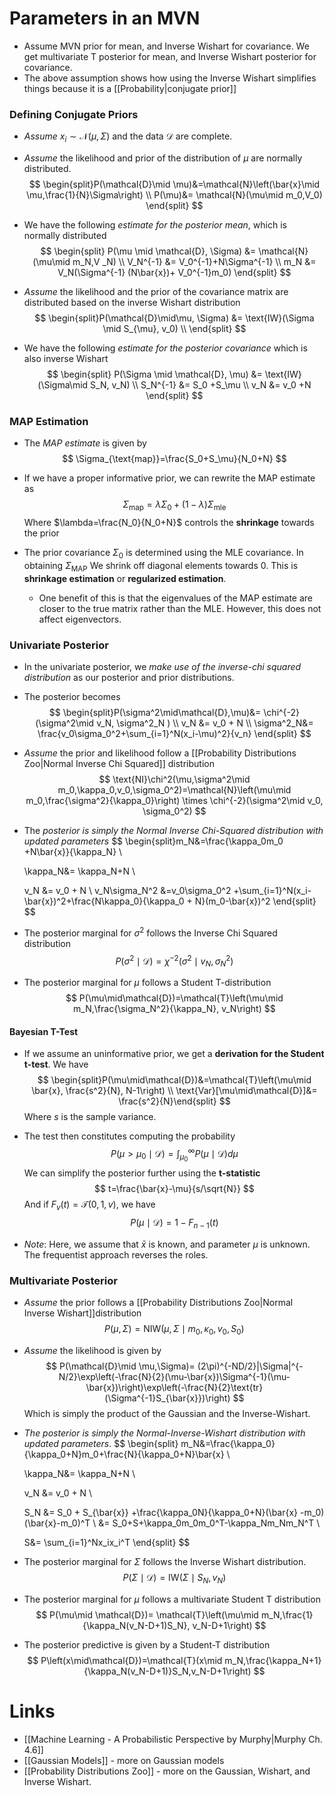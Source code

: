 # Parameters in an MVN
* Assume MVN prior for mean, and Inverse Wishart for covariance. We get multivariate T posterior for mean, and Inverse Wishart posterior for covariance.
* The above assumption shows how using the Inverse Wishart simplifies things because it is a [[Probability|conjugate prior]]

### Defining Conjugate Priors
* *Assume* $x_i\sim \mathcal{N}(\mu,\Sigma)$ and the data $\mathcal{D}$ are complete. 
* *Assume* the likelihood and prior of the distribution of $\mu$ are normally distributed.
  $$
  \begin{split}P(\mathcal{D}\mid \mu)&=\mathcal{N}\left(\bar{x}\mid \mu,\frac{1}{N}\Sigma\right) \\ 
  P(\mu)&= \mathcal{N}(\mu\mid m_0,V_0)
  \end{split}
  $$
  
* We have the following *estimate for the posterior mean*, which is normally distributed
  $$
  \begin{split} 
  P(\mu \mid \mathcal{D}, \Sigma) &= \mathcal{N}(\mu\mid m_N,V _N) \\ 
  V_N^{-1} &= V_0^{-1}+N\Sigma^{-1} \\ 
  m_N &= V_N(\Sigma^{-1} (N\bar{x})+ V_0^{-1}m_0)
  \end{split}
  $$
  
* *Assume* the likelihood and the prior of the covariance matrix are distributed based on the inverse Wishart distribution
  $$
  \begin{split}P(\mathcal{D}\mid\mu, \Sigma) &= \text{IW}(\Sigma \mid S_{\mu}, v_0) \\
  \end{split}
  $$
  
* We have the following *estimate for the posterior covariance* which is also inverse Wishart
  $$
  \begin{split} 
  P(\Sigma \mid \mathcal{D}, \mu) &= \text{IW}(\Sigma\mid S_N, v_N) \\ 
  S_N^{-1} &= S_0 +S_\mu \\ 
  v_N &= v_0 +N
  \end{split}
  $$
  
### MAP Estimation
* The *MAP estimate* is given by
  $$
  \Sigma_{\text{map}}=\frac{S_0+S_\mu}{N_0+N}
  $$
  
* If we have a proper informative prior, we can rewrite the MAP estimate as
  $$
  \Sigma_{\text{map}}=\lambda\Sigma_0+(1-\lambda)\Sigma_{\text{mle}}
  $$
  Where $\lambda=\frac{N_0}{N_0+N}$ controls the **shrinkage** towards the prior
* The prior covariance $\Sigma_0$ is determined using the MLE covariance. In obtaining $\Sigma_{\text{MAP}}$ We shrink off diagonal elements towards $0$. This is **shrinkage estimation** or **regularized estimation**.
	* One benefit of this is that the eigenvalues of the MAP estimate are closer to the true matrix rather than the MLE. However, this does not affect eigenvectors.
### Univariate Posterior
* In the univariate posterior, we *make use of the inverse-chi squared distribution* as our posterior and prior distributions. 
* The posterior becomes
  $$
  \begin{split}P(\sigma^2\mid\mathcal{D},\mu)&= \chi^{-2}(\sigma^2\mid v_N, \sigma^2_N ) \\ 
  v_N &= v_0 + N \\ 
  \sigma^2_N&= \frac{v_0\sigma_0^2+\sum_{i=1}^N(x_i-\mu)^2}{v_n}
  \end{split}
  $$
  
* *Assume* the prior and likelihood follow a [[Probability Distributions Zoo|Normal Inverse Chi Squared]] distribution
  $$
  \text{NI}\chi^2(\mu,\sigma^2\mid m_0,\kappa_0,v_0,\sigma_0^2)=\mathcal{N}\left(\mu\mid m_0,\frac{\sigma^2}{\kappa_0}\right) \times \chi^{-2}(\sigma^2\mid v_0, \sigma_0^2)
  $$
  
* The *posterior is simply the Normal Inverse Chi-Squared distribution with updated parameters* 
  $$
  \begin{split}m_N&=\frac{\kappa_0m_0 +N\bar{x}}{\kappa_N} \\ 
  
  \kappa_N&= \kappa_N+N \\ 
  
  v_N &= v_0 + N \\ 
  v_N\sigma_N^2 &=v_0\sigma_0^2 +\sum_{i=1}^N(x_i-\bar{x})^2+\frac{N\kappa_0}{\kappa_0 + N}(m_0-\bar{x})^2
  \end{split}
  $$
  
* The posterior marginal for $\sigma^2$ follows the Inverse Chi Squared distribution
  $$
  P(\sigma^2\mid\mathcal{D})=\chi^{-2}(\sigma^2\mid v_N,\sigma^2_N)
  $$
  
* The posterior marginal for $\mu$ follows a Student T-distribution
  $$
  P(\mu\mid\mathcal{D})=\mathcal{T}\left(\mu\mid m_N,\frac{\sigma_N^2}{\kappa_N}, v_N\right)
  $$
  
#### Bayesian T-Test
* If we assume an uninformative prior, we get a **derivation for the Student t-test**. We have
  $$
  \begin{split}P(\mu\mid\mathcal{D})&=\mathcal{T}\left(\mu\mid \bar{x}, \frac{s^2}{N}, N-1\right) \\ \text{Var}[\mu\mid\mathcal{D}]&= \frac{s^2}{N}\end{split}
  $$
  Where $s$ is the sample variance.
  
* The test then constitutes computing the probability
  $$
  P(\mu>\mu_0\mid\mathcal{D})=\int_{\mu_0}^\infty P(\mu\mid\mathcal{D}) d\mu
  $$
  We can simplify the posterior further using the **t-statistic** 
  $$
  t=\frac{\bar{x}-\mu}{s/\sqrt{N}}
  $$
  And if $F_v(t)=\mathcal{T}(0,1,v)$, we have
  $$
  P(\mu\mid\mathcal{D})=1-F_{n-1}(t)
  $$
  
* *Note*: Here, we assume that $\bar{x}$ is known, and parameter $\mu$ is unknown. The frequentist approach reverses the roles.
### Multivariate Posterior
* *Assume* the prior follows a [[Probability Distributions Zoo|Normal Inverse Wishart]]distribution 
  $$
  P(\mu,\Sigma)=\text{NIW}(\mu,\Sigma\mid m_0,\kappa_0, v_0, S_0)
  $$
  
* *Assume* the likelihood is given by
  $$
  P(\mathcal{D}\mid \mu,\Sigma)= (2\pi)^{-ND/2}|\Sigma|^{-N/2}\exp\left(-\frac{N}{2}(\mu-\bar{x})\Sigma^{-1}(\mu-\bar{x})\right)\exp\left(-\frac{N}{2}\text{tr}(\Sigma^{-1}S_{\bar{x}})\right)
  $$
  Which is simply the product of the Gaussian and the Inverse-Wishart.
* *The posterior is simply the Normal-Inverse-Wishart distribution with updated parameters*.
  $$
  \begin{split}
  m_N&=\frac{\kappa_0}{\kappa_0+N}m_0+\frac{N}{\kappa_0+N}\bar{x} \\ 
  
  \kappa_N&= \kappa_N+N \\ 
  
  v_N &= v_0 + N \\ 
  
  S_N &= S_0  + S_{\bar{x}} +\frac{\kappa_0N}{\kappa_0+N}(\bar{x} -m_0)(\bar{x}-m_0)^T \\ 
  &= S_0+S+\kappa_0m_0m_0^T-\kappa_Nm_Nm_N^T \\ 
  
  S&= \sum_{i=1}^Nx_ix_i^T
  \end{split}
  $$
  
* The posterior marginal for $\Sigma$ follows the Inverse Wishart distribution.
  $$
  P(\Sigma\mid\mathcal{D})=\text{IW}(\Sigma\mid S_N,v_N)
  $$
  
* The posterior marginal for $\mu$ follows a multivariate Student T distribution 
  $$
  P(\mu\mid \mathcal{D})= \mathcal{T}\left(\mu\mid m_N,\frac{1}{\kappa_N(v_N-D+1)S_N}, v_N-D+1\right)
  $$
  
* The posterior predictive is given by a Student-T distribution
  $$
  P\left(x\mid\mathcal{D})=\mathcal{T}(x\mid m_N,\frac{\kappa_N+1}{\kappa_N(v_N-D+1)}S_N,v_N-D+1\right)
  $$
  
# Links
* [[Machine Learning - A Probabilistic Perspective by Murphy|Murphy Ch. 4.6]]
* [[Gaussian Models]] - more on Gaussian models
* [[Probability Distributions Zoo]] - more on the Gaussian, Wishart, and Inverse Wishart. 